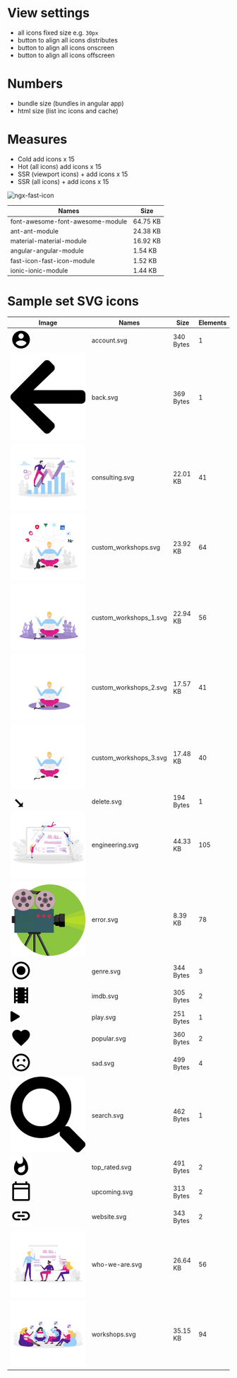 # View settings
- all icons fixed size e.g. `30px`
- button to align all icons distributes
- button to align all icons onscreen
- button to align all icons offscreen

# Numbers
- bundle size (bundles in angular app)
- html size (list inc icons and cache)

# Measures
- Cold add icons x 15
- Hot (all icons) add icons x 15
- SSR (viewport icons) + add icons x 15
- SSR (all icons) + add icons x 15

![ngx-fast-icon](https://user-images.githubusercontent.com/10064416/164747072-8292d8e8-fcc2-481c-ad0d-f4385db8abda.PNG)






<!-- bundle-stats-start -->
| Names             |       Size |
| ---               | ---        |
| font-awesome-font-awesome-module           | 64.75 KB |
| ant-ant-module           | 24.38 KB |
| material-material-module           | 16.92 KB |
| angular-angular-module           | 1.54 KB |
| fast-icon-fast-icon-module           | 1.52 KB |
| ionic-ionic-module           | 1.44 KB |
<!-- bundle-stats-end -->






# Sample set SVG icons

<!-- file-info-start -->
| Image             | Names             |       Size |       Elements |
| ---               | ---               | ---        | ---            |
| ![account.svg](packages\ngx-fast-icon-demo\src\assets\svg-icons\account.svg) | account.svg           | 340 Bytes | 1
| ![back.svg](packages\ngx-fast-icon-demo\src\assets\svg-icons\back.svg) | back.svg           | 369 Bytes | 1
| ![consulting.svg](packages\ngx-fast-icon-demo\src\assets\svg-icons\consulting.svg) | consulting.svg           | 22.01 KB | 41
| ![custom_workshops.svg](packages\ngx-fast-icon-demo\src\assets\svg-icons\custom_workshops.svg) | custom_workshops.svg           | 23.92 KB | 64
| ![custom_workshops_1.svg](packages\ngx-fast-icon-demo\src\assets\svg-icons\custom_workshops_1.svg) | custom_workshops_1.svg           | 22.94 KB | 56
| ![custom_workshops_2.svg](packages\ngx-fast-icon-demo\src\assets\svg-icons\custom_workshops_2.svg) | custom_workshops_2.svg           | 17.57 KB | 41
| ![custom_workshops_3.svg](packages\ngx-fast-icon-demo\src\assets\svg-icons\custom_workshops_3.svg) | custom_workshops_3.svg           | 17.48 KB | 40
| ![delete.svg](packages\ngx-fast-icon-demo\src\assets\svg-icons\delete.svg) | delete.svg           | 194 Bytes | 1
| ![engineering.svg](packages\ngx-fast-icon-demo\src\assets\svg-icons\engineering.svg) | engineering.svg           | 44.33 KB | 105
| ![error.svg](packages\ngx-fast-icon-demo\src\assets\svg-icons\error.svg) | error.svg           | 8.39 KB | 78
| ![genre.svg](packages\ngx-fast-icon-demo\src\assets\svg-icons\genre.svg) | genre.svg           | 344 Bytes | 3
| ![imdb.svg](packages\ngx-fast-icon-demo\src\assets\svg-icons\imdb.svg) | imdb.svg           | 305 Bytes | 2
| ![play.svg](packages\ngx-fast-icon-demo\src\assets\svg-icons\play.svg) | play.svg           | 251 Bytes | 1
| ![popular.svg](packages\ngx-fast-icon-demo\src\assets\svg-icons\popular.svg) | popular.svg           | 360 Bytes | 2
| ![sad.svg](packages\ngx-fast-icon-demo\src\assets\svg-icons\sad.svg) | sad.svg           | 499 Bytes | 4
| ![search.svg](packages\ngx-fast-icon-demo\src\assets\svg-icons\search.svg) | search.svg           | 462 Bytes | 1
| ![top_rated.svg](packages\ngx-fast-icon-demo\src\assets\svg-icons\top_rated.svg) | top_rated.svg           | 491 Bytes | 2
| ![upcoming.svg](packages\ngx-fast-icon-demo\src\assets\svg-icons\upcoming.svg) | upcoming.svg           | 313 Bytes | 2
| ![website.svg](packages\ngx-fast-icon-demo\src\assets\svg-icons\website.svg) | website.svg           | 343 Bytes | 2
| ![who-we-are.svg](packages\ngx-fast-icon-demo\src\assets\svg-icons\who-we-are.svg) | who-we-are.svg           | 26.64 KB | 56
| ![workshops.svg](packages\ngx-fast-icon-demo\src\assets\svg-icons\workshops.svg) | workshops.svg           | 35.15 KB | 94<!-- file-info-end -->
